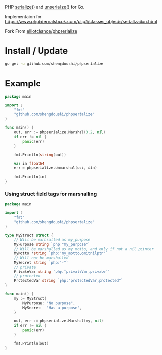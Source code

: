 
PHP [serialize()](http://php.net/manual/en/function.serialize.php) and
[unserialize()](http://php.net/manual/en/function.unserialize.php) for Go.

Implementaion for https://www.phpinternalsbook.com/php5/classes_objects/serialization.html

Fork From [elliotchance/phpserialize](https://github.com/elliotchance/phpserialize)

# Install / Update

```bash
go get -u github.com/shengdoushi/phpserialize
```

# Example

```go
package main

import (
	"fmt"
	"github.com/shengdoushi/phpserialize"
)

func main() {
	out, err := phpserialize.Marshal(3.2, nil)
	if err != nil {
		panic(err)
	}

	fmt.Println(string(out))

	var in float64
	err = phpserialize.Unmarshal(out, &in)

	fmt.Println(in)
}
```

### Using struct field tags for marshalling

```go
package main

import (
	"fmt"
	"github.com/shengdoushi/phpserialize"
)

type MyStruct struct {
	// Will be marhsalled as my_purpose
	MyPurpose string `php:"my_purpose"`
	// Will be marshalled as my_motto, and only if not a nil pointer
	MyMotto *string `php:"my_motto,omitnilptr"`
	// Will not be marshalled
	MySecret string `php:"-"`
	// private  
	PrivateVar string `php:"privateVar,private"`
	// protected
	ProtectedVar string `php:"protectedVar,protected"`
}

func main() {
	my := MyStruct{
		MyPurpose: "No purpose",
		MySecret:  "Has a purpose",
	}

	out, err := phpserialize.Marshal(my, nil)
	if err != nil {
		panic(err)
	}

	fmt.Println(out)
}
```
